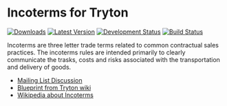 Incoterms for Tryton
====================
[![Downloads](https://pypip.in/download/openlabs_incoterm/badge.svg)](https://pypi.python.org/pypi/openlabs_incoterm/)
[![Latest Version](https://pypip.in/version/openlabs_incoterm/badge.svg)](https://pypi.python.org/pypi/openlabs_incoterm/)
[![Development Status](https://pypip.in/status/openlabs_incoterm/badge.svg)](https://pypi.python.org/pypi/openlabs_incoterm/)
[![Build Status](https://travis-ci.org/openlabs/trytond-incoterm.svg?branch=develop)](https://travis-ci.org/openlabs/trytond-incoterm)


Incoterms are three letter trade terms related to common contractual
sales practices. The incoterms rules are intended primarily to clearly
communicate the trasks, costs and risks associated with the
transportation and delivery of goods.

* [Mailing List Discussion](https://groups.google.com/d/msg/tryton/qXZQ0nzHC2w/vQB6Q2nTcZ0J)
* [Blueprint from Tryton wiki](https://code.google.com/p/tryton/wiki/Incoterms)
* [Wikipedia about Incoterms](https://en.wikipedia.org/wiki/Incoterms)
